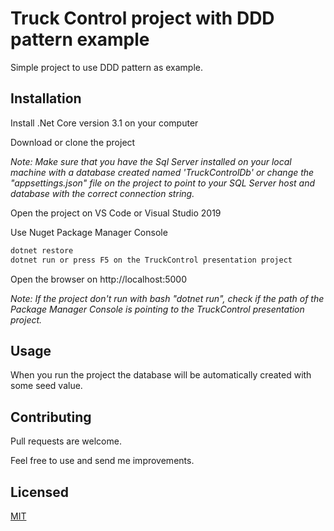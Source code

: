 # Truck Control project with DDD pattern example

Simple project to use DDD pattern as example.

## Installation

Install .Net Core version 3.1 on your computer

Download or clone the project 

*Note: Make sure that you have the Sql Server installed on your local machine with a database created named 'TruckControlDb' or change the "appsettings.json" file on the project to point to your SQL Server host and database with the correct connection string.*

Open the project on VS Code or Visual Studio 2019

Use Nuget Package Manager Console

```bash
dotnet restore
dotnet run or press F5 on the TruckControl presentation project
```

Open the browser on http://localhost:5000

*Note: If the project don't run with bash "dotnet run", check if the path of the Package Manager Console 
is pointing to the TruckControl presentation project.*

## Usage

When you run the project the database will be automatically created with some seed value.   

## Contributing
Pull requests are welcome. 

Feel free to use and send me improvements.

## Licensed
[MIT](https://choosealicense.com/licenses/mit/)
